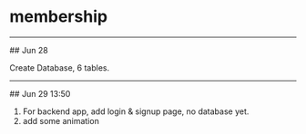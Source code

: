 # membership
<hr>
## Jun 28

Create Database, 6 tables.

<hr>
## Jun 29 13:50

1. For backend app, add login & signup page, no database yet.
2. add some animation